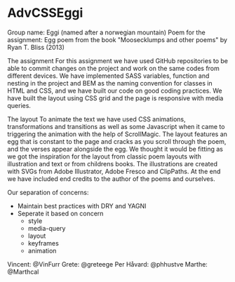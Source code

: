 # AdvCSSEggi

Group name: Eggi (named after a norwegian mountain)
Poem for the assignment: Egg poem from the book "Moosecklumps and other poems" by Ryan T. Bliss (2013)


The assignment
For this assignment we have used GitHub repositories to be able to commit changes on the project and work on the same codes from different devices. We have implemented SASS variables, function and nesting in the project and BEM as the naming convention for classes in HTML and CSS, and we have built our code on good coding practices. We have built the layout using CSS grid and the page is responsive with media queries. 


The layout
To animate the text we have used CSS animations, transformations and transitions as well as some Javascript when it came to triggering the animation with the help of ScrollMagic. The layout features an egg that is constant to the page and cracks as you scroll through the poem, and the verses appear alongside the egg. We thought it would be fitting as we got the inspiration for the layout from classic poem layouts with illustration and text or from childrens books. The illustrations are created with SVGs from Adobe Illustrator, Adobe Fresco and ClipPaths. At the end we have included end credits to the author of the poems and ourselves. 


Our separation of concerns: 
- Maintain best practices with DRY and YAGNI
- Seperate it based on concern
  - style
  - media-query
  - layout
  - keyframes
  - animation


Vincent: @VinFurr
Grete: @greteege
Per Håvard: @phhustve
Marthe: @Marthcal
